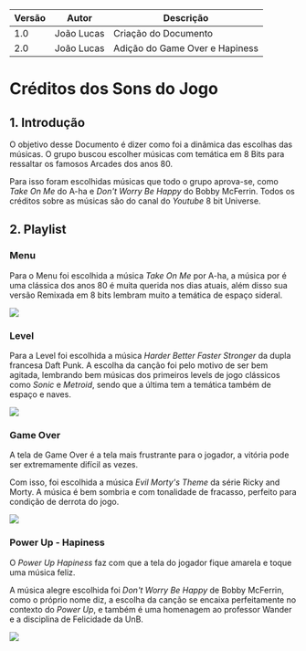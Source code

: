 |Versão|Autor|Descrição|
|------|-----|---------|
|1.0|João Lucas|Criação do Documento|
|2.0|João Lucas|Adição do Game Over e Hapiness|

# Créditos dos Sons do Jogo
## 1. Introdução

O objetivo desse Documento é dizer como foi a dinâmica das escolhas das músicas. O grupo buscou escolher músicas com temática em 8 Bits para ressaltar os famosos Arcades dos anos 80. </p>
Para isso foram escolhidas músicas que todo o grupo aprova-se, como _Take On Me_ do A-ha e _Don't Worry Be Happy_ do Bobby McFerrin. Todos os créditos sobre as músicas  são do canal do _Youtube_ 8 bit Universe.

## 2. Playlist

### Menu

Para o Menu foi escolhida a música _Take On Me_ por A-ha, a música por é uma clássica dos anos 80 é muita querida nos dias atuais, além disso sua versão Remixada em 8 bits lembram muito a temática de espaço sideral.

[![](http://img.youtube.com/vi/Uu8WP-Se90w/0.jpg)](http://www.youtube.com/watch?v=Uu8WP-Se90w)

### Level

Para a Level foi escolhida a música _Harder Better Faster Stronger_ da dupla francesa Daft Punk. A escolha da canção foi pelo motivo de ser bem agitada, lembrando bem músicas dos primeiros levels de jogo clássicos como _Sonic_ e _Metroid_, sendo que a última tem a temática também de espaço e naves.

[![](http://img.youtube.com/vi/1w0gXmE2CuY/0.jpg)](http://www.youtube.com/watch?v=1w0gXmE2CuY)

### Game Over

A tela de Game Over é a tela mais frustrante para o jogador, a vitória pode ser extremamente difícil as vezes. </p>
Com isso, foi escolhida a música _Evil Morty's Theme_ da série Ricky and Morty. A música é bem sombria e com tonalidade de fracasso, perfeito para condição de derrota do jogo.

[![](http://img.youtube.com/vi/pgVyrWItI70/0.jpg)](http://www.youtube.com/watch?v=pgVyrWItI70)

### Power Up - Hapiness

O _Power Up Hapiness_ faz com que a tela do jogador fique amarela e toque uma música feliz. </p>
A música alegre escolhida foi _Don't Worry Be Happy_ de Bobby McFerrin, como o próprio nome diz, a escolha da canção se encaixa perfeitamente no contexto do _Power Up_, e também é uma homenagem ao professor Wander e a disciplina de Felicidade da UnB.

[![](https://i.ibb.co/4Y42TBs/dont.jpg)](http://www.youtube.com/watch?v=KfF0UaTpIXA)
